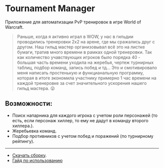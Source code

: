 # Tournament Manager

Приложение для автоматизации PvP тренировок в игре World of Warcraft.

> Раньше, когда я активно играл в WOW, у нас в гильдии проводились тренеровки 2х2 на арене, где мы сражались друг с другом.
> Наш гильд мастер организовывал всё это на листке бумаги, тратив много времени в рамках одной тренеровки. 
> Так как количество учавствующих игроков было порядка 40 - большая часть времени уходила на жеребья, чертеж турнирных таблиц, подбор команд, запись побед и тд... 
> Это и смотивировало меня написать простенькую и функцианальную программу, которая в итоге экономила участнику примерно 1 час времени на каждой тренеровке 
> за счет значительного ускорения нашего гильд мастера. :stuck_out_tongue:

## Возможности:

- Поиск напарника для каждого игрока с учетом роли персонажей (то есть, если персонаж хиллер, то ему не дадут в команду второго хиллера.).
- Жеребьевка команд.
- Подбор противников с учетом побед и поражений (по турнирному рейтингу).
---

 - [Скачать сборку](https://github.com/Yourp/Tournament-Manager/releases/tag/v1.0).
 - [Гайд по использованию](https://github.com/Yourp/Tournament-Manager/wiki)
